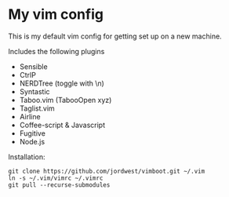 My vim config
=============

This is my default vim config for getting set up on a new machine.

Includes the following plugins
 - Sensible
 - CtrlP
 - NERDTree (toggle with \n)
 - Syntastic
 - Taboo.vim (TabooOpen xyz)
 - Taglist.vim
 - Airline
 - Coffee-script & Javascript
 - Fugitive
 - Node.js

Installation:

    git clone https://github.com/jordwest/vimboot.git ~/.vim
    ln -s ~/.vim/vimrc ~/.vimrc
    git pull --recurse-submodules
